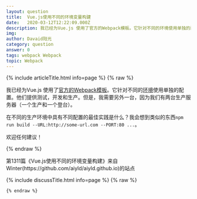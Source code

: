 ```yaml
---
layout: question
title:  Vue.js使用不同的环境变量构建
date:   2020-03-12T12:22:09.000Z
description: 我已经为Vue.js 使用了官方的Webpack模板。它针对不同的环境使用单独的配置。他们提供测试，开发和生产。但是，我需要另外一台，因为我们有两台生产服...
img: 
author: Davaid阳光
category: question
answer: 0
tags: webpack Webpack
topic: Webpack
---
```

<div class="article-root">
  <div class="article">
    {% include articleTitle.html info=page %}
    {% raw %}
    <div class="article-content"><p><font style="vertical-align: inherit;"><font style="vertical-align: inherit;">我已经</font><font style="vertical-align: inherit;">为Vue.js </font><font style="vertical-align: inherit;">使用了</font></font><a href="https://github.com/vuejs-templates/webpack" rel="noreferrer"><font style="vertical-align: inherit;"><font style="vertical-align: inherit;">官方的Webpack模板</font></font></a><font style="vertical-align: inherit;"><font style="vertical-align: inherit;">。</font><font style="vertical-align: inherit;">它针对不同的</font></font><a href="http://vuejs-templates.github.io/webpack/env.html" rel="noreferrer"><font style="vertical-align: inherit;"><font style="vertical-align: inherit;">环境</font></font></a><font style="vertical-align: inherit;"><font style="vertical-align: inherit;">使用单独的配置</font><font style="vertical-align: inherit;">。</font><font style="vertical-align: inherit;">他们提供测试，开发和生产。</font><font style="vertical-align: inherit;">但是，我需要另外一台，因为我们有两台生产服务器（一个生产和一个登台）。</font></font></p>

<p><font style="vertical-align: inherit;"><font style="vertical-align: inherit;">在不同的生产环境中具有不同配置的最佳实践是什么？</font><font style="vertical-align: inherit;">我会想到类似的东西</font></font><code>npm run build --URL:http://some-url.com --PORT:80 ...</code><font style="vertical-align: inherit;"><font style="vertical-align: inherit;">。</font></font></p>

<p><font style="vertical-align: inherit;"><font style="vertical-align: inherit;">欢迎任何建议！</font></font></p></div>
    {% endraw %}
  </div>
  <p class="winter_mark">第1311篇《Vue.js使用不同的环境变量构建》来自Winter(https://github.com/aiyld/aiyld.github.io)的站点</p>
  <div class="discuss-wrapper">
    {% include discussTitle.html info=page %}
    {% raw %}
    
    {% endraw %}
  </div>
<div>
